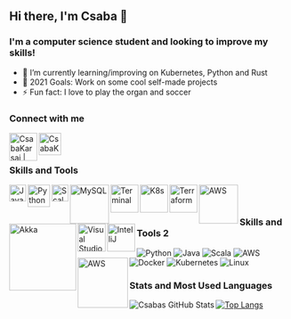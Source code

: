 ## Hi there, I'm Csaba 👋

### I'm a computer science student and looking to improve my skills!

- 🌱 I’m currently learning/improving on Kubernetes, Python and Rust
- 🥅 2021 Goals: Work on some cool self-made projects
- ⚡ Fun fact: I love to play the organ and soccer

### Connect with me

[<img align="left" alt="CsabaKarsai | LinkedIn" width="50px" src="https://user-images.githubusercontent.com/64684648/130368440-4c6672a1-59fb-4101-b7f8-389be1790a54.png" />][linkedin]

[<img align="left" alt="CsabaKarsai | Xing" width="40px" src="https://user-images.githubusercontent.com/64684648/130368474-6d883775-a6fb-4042-ac80-14755d4f32de.png" />][xing]

<br />
<br />

### Skills and Tools

[<img align="left" alt="Java" width="30px" src="https://user-images.githubusercontent.com/64684648/130368526-8ee1f538-860a-4e98-a591-1a23dce965c8.png" />][java]
[<img align="left" alt="Python" width="40px" src="https://user-images.githubusercontent.com/64684648/130368601-0ca3c2d3-e829-4fdd-a0cf-3b5a35f14b6d.png" />][python]
[<img align="left" alt="Scala" width="30px" src="https://user-images.githubusercontent.com/64684648/130368745-9e8d1ecc-ee0c-4889-83bd-ff0bc62ce1b2.png" />][scala]
[<img align="left" alt="MySQL" width="70px" src="https://user-images.githubusercontent.com/64684648/130368798-7463c08b-93bb-4454-9f5f-1e8c2842e20e.png" />][mysql]
[<img align="left" alt="Terminal" width="50px" src="https://user-images.githubusercontent.com/64684648/130368885-5425c28e-3d4f-4b6a-856a-3bc2bcc76cb7.png" />][terminal]
[<img align="left" alt="K8s" width="50px" src="https://user-images.githubusercontent.com/64684648/130369047-24fd05bf-4a68-4923-a6fe-d82fbbe1f8d2.png" />][k8s]
[<img align="left" alt="Terraform" width="50px" src="https://user-images.githubusercontent.com/64684648/130369153-aecf07e8-456f-4cf1-afa8-9e1ed2b91496.png" />][terraform]
[<img align="left" alt="AWS" width="70px" src="https://user-images.githubusercontent.com/64684648/130369185-ad00a73b-27f5-4e39-b349-20cf845fd489.png" />][aws]
[<img align="left" alt="Akka" width="120px" src="https://user-images.githubusercontent.com/64684648/130369272-58e47bee-1bd6-4550-9d25-02413c96b167.png" />][akka]
[<img align="left" alt="Visual Studio Code" width="50px" src="https://user-images.githubusercontent.com/64684648/130369341-87b25098-dca0-48d8-9f3b-0822904feb3f.png" />][vscode]
[<img align="left" alt="IntelliJ" width="50px" src="https://user-images.githubusercontent.com/64684648/130502128-9d0a2acd-f997-4c85-853d-dadf13c6e863.png" />][linux]

<br />
<br />

### Skills and Tools 2

![Python](https://img.shields.io/badge/-Python-000?&logo=Python)
![Java](https://img.shields.io/badge/-Java-000?&logo=Java)
![Scala](https://img.shields.io/badge/-Scala-000?&logo=Scala)
![AWS](https://img.shields.io/badge/-AWS-000?&logo=Amazon-AWS&logoColor=F90)
![Docker](https://img.shields.io/badge/-Docker-000?&logo=Docker)
![Kubernetes](https://img.shields.io/badge/-Kubernetes-000?&logo=Kubernetes)
![Linux](https://img.shields.io/badge/-Linux-000?&logo=Linux)
[<img align="left" alt="AWS" width="90px" src="https://img.shields.io/badge/-AWS-000?&logo=Amazon-AWS&logoColor=F90" />][aws]
### Stats and Most Used Languages

<img align="left" alt="Csabas GitHub Stats" src="https://github-readme-stats.vercel.app/api?username=CsabaKarsai&show_icons=true&hide_border=true&include_all_commits=true&hide_title=true" />

[linkedin]: https://www.linkedin.com/in/csaba-karsai-8709871ba/
[xing]: https://www.xing.com/profile/Csaba_Karsai/cv
[vscode]: https://code.visualstudio.com/
[java]: https://www.java.com/en/
[python]: https://www.python.org/
[scala]: https://www.scala-lang.org/
[mysql]: https://www.mysql.com/
[terminal]: https://en.wikipedia.org/wiki/Computer_terminal
[k8s]: https://kubernetes.io/
[terraform]: https://www.terraform.io/
[aws]: https://aws.amazon.com/
[akka]: https://akka.io/
[vscode]: https://code.visualstudio.com/
[intellij]: https://www.jetbrains.com/idea/
[linux]: https://en.wikipedia.org/wiki/Linux

[![Top Langs](https://github-readme-stats.vercel.app/api/top-langs/?username=CsabaKarsai&hide_border=true&hide_title=true)](https://github.com/anuraghazra/github-readme-stats)